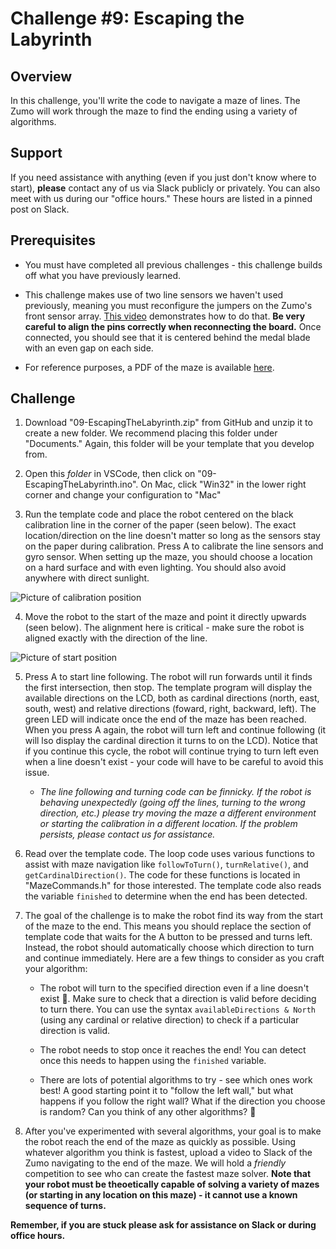 # Challenge #9: Escaping the Labyrinth

## Overview

In this challenge, you'll write the code to navigate a maze of lines. The Zumo will work through the maze to find the ending using a variety of algorithms.

## Support

If you need assistance with anything (even if you just don't know where to start), **please** contact any of us via Slack publicly or privately. You can also meet with us during our "office hours." These hours are listed in a pinned post on Slack.

## Prerequisites

* You must have completed all previous challenges - this challenge builds off what you have previously learned.

* This challenge makes use of two line sensors we haven't used previously, meaning you must reconfigure the jumpers on the Zumo's front sensor array. [This video](https://drive.google.com/file/d/1sCsUIG6LEr4cQy_7eSqMPwwuEOuQpxoX/view?usp=sharing) demonstrates how to do that. **Be very careful to align the pins correctly when reconnecting the board.** Once connected, you should see that it is centered behind the medal blade with an even gap on each side.

* For reference purposes, a PDF of the maze is available [here](https://raw.githubusercontent.com/Mechanical-Advantage/Training2020/development/resources/09-maze.pdf).

## Challenge

1. Download "09-EscapingTheLabyrinth.zip" from GitHub and unzip it to create a new folder. We recommend placing this folder under "Documents." Again, this folder will be your template that you develop from.

2. Open this *folder* in VSCode, then click on "09-EscapingTheLabyrinth.ino". On Mac, click "Win32" in the lower right corner and change your configuration to "Mac"

3. Run the template code and place the robot centered on the black calibration line in the corner of the paper (seen below). The exact location/direction on the line doesn't matter so long as the sensors stay on the paper during calibration. Press A to calibrate the line sensors and gyro sensor. When setting up the maze, you should choose a location on a hard surface and with even lighting. You should also avoid anywhere with direct sunlight.

![Picture of calibration position](https://raw.githubusercontent.com/Mechanical-Advantage/Training2020/development/resources/09-calibrationpos.jpg)

4. Move the robot to the start of the maze and point it directly upwards (seen below). The alignment here is critical - make sure the robot is aligned exactly with the direction of the line.

![Picture of start position](https://raw.githubusercontent.com/Mechanical-Advantage/Training2020/development/resources/09-startpos.jpg)

5. Press A to start line following. The robot will run forwards until it finds the first intersection, then stop. The template program will display the available directions on the LCD, both as cardinal directions (north, east, south, west) and relative directions (foward, right, backward, left). The green LED will indicate once the end of the maze has been reached. When you press A again, the robot will turn left and continue following (it will lso display the cardinal direction it turns to on the LCD). Notice that if you continue this cycle, the robot will continue trying to turn left even when a line doesn't exist - your code will have to be careful to avoid this issue.

    * *The line following and turning code can be finnicky. If the robot is behaving unexpectedly (going off the lines, turning to the wrong direction, etc.) please try moving the maze a different environment or starting the calibration in a different location. If the problem persists, please contact us for assistance.*

6. Read over the template code. The loop code uses various functions to assist with maze navigation like `followToTurn()`, `turnRelative()`, and `getCardinalDirection()`. The code for these functions is located in "MazeCommands.h" for those interested. The template code also reads the variable `finished` to determine when the end has been detected.

7. The goal of the challenge is to make the robot find its way from the start of the maze to the end. This means you should replace the section of template code that waits for the A button to be pressed and turns left. Instead, the robot should automatically choose which direction to turn and continue immediately. Here are a few things to consider as you craft your algorithm:

    * The robot will turn to the specified direction even if a line doesn't exist :grimacing:. Make sure to check that a direction is valid before deciding to turn there. You can use the syntax `availableDirections & North` (using any cardinal or relative direction) to check if a particular direction is valid.

    * The robot needs to stop once it reaches the end! You can detect once this needs to happen using the `finished` variable.

    * There are lots of potential algorithms to try - see which ones work best! A good starting point it to "follow the left wall," but what happens if you follow the right wall? What if the direction you choose is random? Can you think of any other algorithms? :thinking:

8. After you've experimented with several algorithms, your goal is to make the robot reach the end of the maze as quickly as possible. Using whatever algorithm you think is fastest, upload a video to Slack of the Zumo navigating to the end of the maze. We will hold a *friendly* competition to see who can create the fastest maze solver. **Note that your robot must be theoetically capable of solving a variety of mazes (or starting in any location on this maze) - it cannot use a known sequence of turns.**

**Remember, if you are stuck please ask for assistance on Slack or during office hours.**